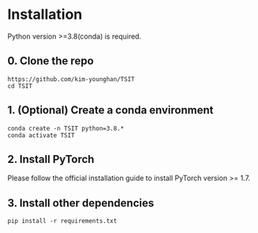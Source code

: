 # Installation

Python version >=3.8(conda) is required.

## 0. Clone the repo

```plain
https://github.com/kim-younghan/TSIT
cd TSIT
```

## 1. (Optional) Create a conda environment

```plain
conda create -n TSIT python=3.8.*
conda activate TSIT
```

## 2. Install PyTorch

Please follow the official installation guide to install PyTorch version >= 1.7.

## 3. Install other dependencies

```plain
pip install -r requirements.txt
```
